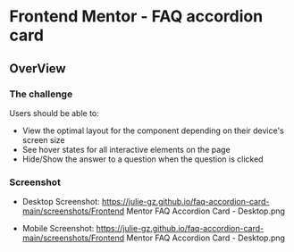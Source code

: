 # Frontend Mentor - FAQ accordion card

## OverView

### The challenge

Users should be able to:

- View the optimal layout for the component depending on their device's screen size
- See hover states for all interactive elements on the page
- Hide/Show the answer to a question when the question is clicked

### Screenshot

- Desktop Screenshot: https://julie-gz.github.io/faq-accordion-card-main/screenshots/Frontend Mentor FAQ Accordion Card - Desktop.png

- Mobile Screenshot: https://julie-gz.github.io/faq-accordion-card-main/screenshots/Frontend Mentor FAQ Accordion Card - Desktop.png

